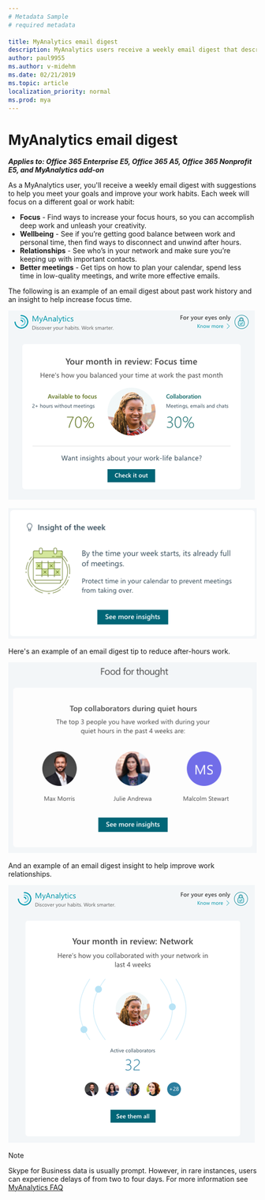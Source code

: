 ```yaml
---
# Metadata Sample
# required metadata

title: MyAnalytics email digest
description: MyAnalytics users receive a weekly email digest that describes key highlights
author: paul9955
ms.author: v-midehm
ms.date: 02/21/2019
ms.topic: article
localization_priority: normal 
ms.prod: mya
---
```


# MyAnalytics email digest

_**Applies to: Office 365 Enterprise E5, Office 365 A5, Office 365 Nonprofit E5, and MyAnalytics add-on**_

As a MyAnalytics user, you'll receive a weekly email digest with suggestions to help you meet your goals and improve your work habits. Each week will focus on a different goal or work habit:

* **Focus** - Find ways to increase your focus hours, so you can accomplish deep work and unleash your creativity.
* **Wellbeing** - See if you’re getting good balance between work and personal time, then find ways to disconnect and unwind after hours.
* **Relationships** - See who’s in your network and make sure you’re keeping up with important contacts.
* **Better meetings** - Get tips on how to plan your calendar, spend less time in low-quality meetings, and write more effective emails.

The following is an example of an email digest about past work history and an insight to help increase focus time.

![Email focus digest](../../Images/mya/use/email-focus.png)

![Email focus insight](../../Images/mya/use/email-focus-insight.png)

Here's an example of an email digest tip to reduce after-hours work.

![Email quiet hours digest](../../Images/mya/use/email-quiet.png)

And an example of an email digest insight to help improve work relationships.

![Email network digest](../../Images/mya/use/email-network.png)

<!---
If you do not want to receive digest emails from MyAnalytics, you can opt out of the emails with the following steps:

1. In MyAnalytics, go to Settings.
2. Go to Feature Setting and select **Off** for Digest Email.
3. Click **OK** to save the changes.
--->

>[!Note]
> Skype for Business data is usually prompt. However, in rare instances, users can experience delays of from two to four days. For more information see [MyAnalytics FAQ](../Overview/MyA-faq.md)
